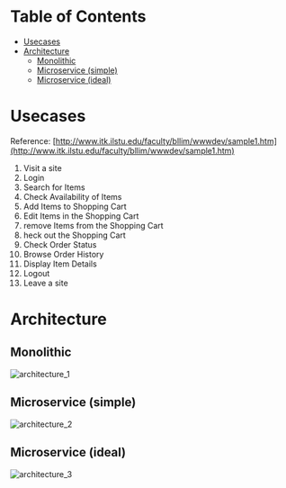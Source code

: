 # Table of Contents

- [Usecases](#Usecases)
- [Architecture](#Architecture)
    - [Monolithic](#Monolithic)
    - [Microservice (simple)](#Microservice_simple)
    - [Microservice (ideal)](#Microservice_ideal)

# Usecases

Reference: [http://www.itk.ilstu.edu/faculty/bllim/wwwdev/sample1.htm](http://www.itk.ilstu.edu/faculty/bllim/wwwdev/sample1.htm)

1. Visit a site
2. Login
3. Search for Items
4. Check Availability of Items
5. Add Items to Shopping Cart
6. Edit Items in the Shopping Cart
7. remove Items from the Shopping Cart
8. heck out the Shopping Cart
9. Check Order Status
10. Browse Order History
11. Display Item Details
12. Logout
13. Leave a site

# Architecture

## Monolithic

![architecture_1](https://github.com/kwantz/ecommerce/blob/main/architecture_1.jpg?raw=true)


## Microservice (simple)

![architecture_2](https://github.com/kwantz/ecommerce/blob/main/architecture_2.jpg?raw=true)


## Microservice (ideal)

![architecture_3](https://github.com/kwantz/ecommerce/blob/main/architecture_3.jpg?raw=true)

